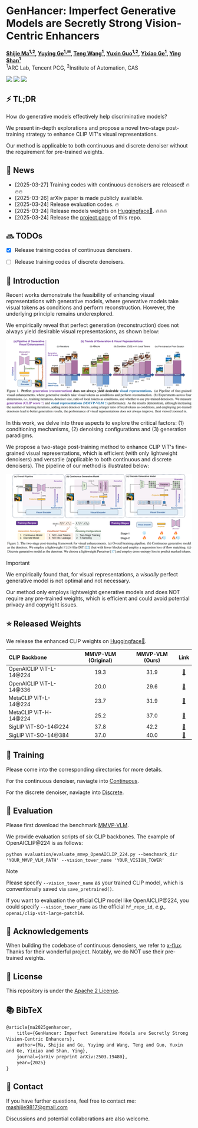 # GenHancer: Imperfect Generative Models are Secretly Strong Vision-Centric Enhancers

**[Shijie Ma<sup>1,2</sup>](https://mashijie1028.github.io/), 
[Yuying Ge<sup>1,&#9993;</sup>](https://geyuying.github.io/), 
[Teng Wang<sup>1</sup>](http://ttengwang.com/), 
[Yuxin Guo<sup>1,2</sup>](https://scholar.google.com/citations?user=x_0spxgAAAAJ&hl=en), 
[Yixiao Ge<sup>1</sup>](https://geyixiao.com/), 
[Ying Shan<sup>1</sup>](https://scholar.google.com/citations?user=4oXBp9UAAAAJ&hl=en)**
<br>
<sup>1</sup>ARC Lab, Tencent PCG, 
<sup>2</sup>Institute of Automation, CAS
<br>

<a href='https://arxiv.org/abs/2503.19480'><img src='https://img.shields.io/badge/ArXiv-2503.19480-red'></a> 
<a href='https://mashijie1028.github.io/GenHancer/'><img src='https://img.shields.io/badge/Project-Page-Green'></a>
<a href='https://huggingface.co/msj9817/GenHancer/'><img src='https://img.shields.io/badge/Model-Huggingface-yellow'></a>



## ⚡ TL;DR

How do generative models effectively help discriminative models?

We present in-depth explorations and propose a novel two-stage post-training strategy to enhance CLIP ViT's visual representations.

Our method is applicable to both continuous and discrete denoiser without the requirement for pre-trained weights.



## 📅 News

* [2025-03-27] Training codes with continuous denoisers are released! 🔥🔥🔥
* [2025-03-26] arXiv paper is made publicly available.
* [2025-03-24] Release evaluation codes. 🔥
* [2025-03-24] Release models weights on [Huggingface🤗](https://huggingface.co/msj9817/GenHancer/). 🔥🔥🔥
* [2025-03-24] Release the [project page](https://mashijie1028.github.io/gen4rep/) of this repo.



## 🔜 TODOs

- [x] Release training codes of continuous denoisers.
- [ ] Release training codes of discrete denoisers.



## 🔎 Introduction

Recent works demonstrate the feasibility of enhancing visual representations with generative models, where generative models take visual tokens as conditions and perform reconstruction. However, the underlying principle remains underexplored.

We empirically reveal that perfect generation (reconstruction) does not always yield desirable visual representasions, as shown below:

![teaser](assets/teaser.jpg)

In this work, we delve into three aspects to explore the critical factors: (1) conditioning mechanisms, (2) denoising configurations and (3) generation paradigms.

We propose a two-stage post-training method to enhance CLIP ViT's fine-grained visual representations, which is efficient (with only lightweight denoisers) and versatile (applicable to both continuous and discrete denoisers). The pipeline of our method is illustrated below:

![teaser](assets/method.jpg)




> [!Important]
>
> We empirically found that, for visual representations, a *visually* perfect generative model is not optimal and not necessary. 
>
> Our method only employs lightweight generative models and does NOT require any pre-trained weights, which is efficient and  could avoid potential privacy and copyright issues.





##  ⭐ Released Weights

We release the enhanced CLIP weights  on [Huggingface🤗](https://huggingface.co/msj9817/GenHancer/).

| CLIP Backbone           | MMVP-VLM (Original) | MMVP-VLM (Ours) |                             Link                             |
| :---------------------- | :-----------------: | :-------------: | :----------------------------------------------------------: |
| OpenAICLIP ViT-L-14@224 |        19.3         |      31.9       | [🤗](https://huggingface.co/msj9817/GenHancer/tree/main/OpenAICLIP/clip-vit-large-patch14) |
| OpenAICLIP ViT-L-14@336 |        20.0         |      29.6       | [🤗](https://huggingface.co/msj9817/GenHancer/tree/main/OpenAICLIP/clip-vit-large-patch14-336) |
| MetaCLIP ViT-L-14@224   |        23.7         |      31.9       | [🤗](https://huggingface.co/msj9817/GenHancer/tree/main/MetaCLIP/metaclip-l14-fullcc2.5b) |
| MetaCLIP ViT-H-14@224   |        25.2         |      37.0       | [🤗](https://huggingface.co/msj9817/GenHancer/tree/main/MetaCLIP/metaclip-h14-fullcc2.5b) |
| SigLIP ViT-SO-14@224    |        37.8         |      42.2       | [🤗](https://huggingface.co/msj9817/GenHancer/tree/main/SigLIP/siglip-so400m-patch14-224) |
| SigLIP ViT-SO-14@384    |        37.0         |      40.0       | [🤗](https://huggingface.co/msj9817/GenHancer/tree/main/SigLIP/siglip-so400m-patch14-384) |



## 🏃 Training

Please come into the corresponding directories for more details.

For the continuous denoiser, naviagte into [Continuous](https://github.com/mashijie1028/GenHancer/tree/main/Continuous).

For the discrete denoiser, naviagte into [Discrete](https://github.com/mashijie1028/GenHancer/tree/main/Discrete).



## 📏 Evaluation

Please first download the benchmark [MMVP-VLM](https://huggingface.co/datasets/MMVP/MMVP_VLM).

We provide evaluation scripts of six CLIP backbones. The example of OpenAICLIP@224 is as follows: 

```shell
python evaluation/evaluate_mmvp_OpenAICLIP_224.py --benchmark_dir 'YOUR_MMVP_VLM_PATH' --vision_tower_name 'YOUR_VISION_TOWER'
```

> [!note]
>
> Please specify `--vision_tower_name` as your trained CLIP model, which is conventionally saved via `save_pretrained()`.
>
> If you want to evaluation the official CLIP model like OpenAICLIP@224, you could specify `--vision_tower_name` as the official `hf_repo_id`, *e.g.,* `openai/clip-vit-large-patch14`.



## 🤗 Acknowledgements

When building the codebase of continuous denosiers, we refer to [x-flux](https://github.com/XLabs-AI/x-flux). Thanks for their wonderful project. Notably, we do NOT use their pre-trained weights.



## 📜 License

This repository is under the [Apache 2 License](https://github.com/mashijie1028/Gen4Rep/blob/main/LICENSE).



## 📚 BibTeX

```
@article{ma2025genhancer,
	title={GenHancer: Imperfect Generative Models are Secretly Strong Vision-Centric Enhancers},
	author={Ma, Shijie and Ge, Yuying and Wang, Teng and Guo, Yuxin and Ge, Yixiao and Shan, Ying},
	journal={arXiv preprint arXiv:2503.19480},
	year={2025}
}
```



## 📧 Contact

If you have further questions, feel free to contact me: mashijie9817@gmail.com

Discussions and potential collaborations are also welcome.